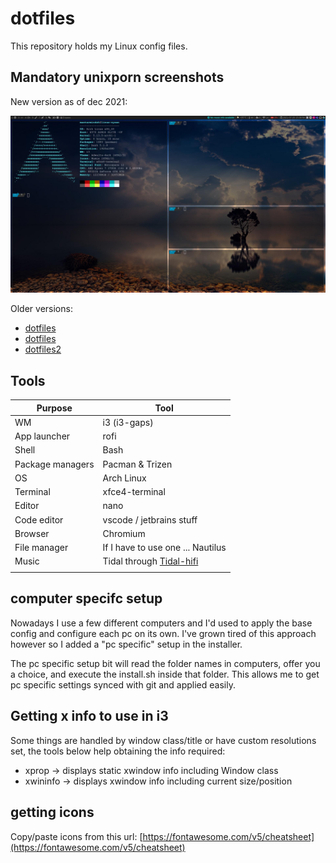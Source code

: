 # dotfiles

This repository holds my Linux config files.

## Mandatory unixporn screenshots

New version as of dec 2021:

[![dotfiles](media/dotfiles4.jpg)](https://raw.githubusercontent.com/Mastermindzh/dotfiles/master/media/dotfiles4.jpg)

Older versions:
- [dotfiles](media/dotfiles3.png)
- [dotfiles](media/dotfiles.png)
- [dotfiles2](media/dotfiles2.png)

## Tools

| Purpose          | Tool                                                                   |
| ---------------- | ---------------------------------------------------------------------- |
| WM               | i3 (i3-gaps)                                                           |
| App launcher     | rofi                                                                   |
| Shell            | Bash                                                                   |
| Package managers | Pacman & Trizen                                                        |
| OS               | Arch Linux                                                             |
| Terminal         | xfce4-terminal                                                         |
| Editor           | nano                                                                   |
| Code editor      | vscode / jetbrains stuff                                               |
| Browser          | Chromium                                                               |
| File manager     | If I have to use one ... Nautilus                                      |
| Music            | Tidal through [Tidal-hifi](https://github.com/Mastermindzh/tidal-hifi) |
|                  |                                                                        |

## computer specifc setup

Nowadays I use a few different computers and I'd used to apply the base config and configure each pc on its own.
I've grown tired of this approach however so I added a "pc specific" setup in the installer.

The pc specific setup bit will read the folder names in computers, offer you a choice, and execute the install.sh inside that folder.
This allows me to get pc specific settings synced with git and applied easily.

## Getting x info to use in i3

Some things are handled by window class/title or have custom resolutions set, the tools below help obtaining the info required:

- xprop -> displays static xwindow info including Window class
- xwininfo -> displays xwindow info including current size/position

## getting icons

Copy/paste icons from this url: [https://fontawesome.com/v5/cheatsheet](https://fontawesome.com/v5/cheatsheet)
